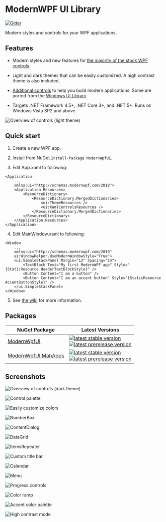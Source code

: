 # ModernWPF UI Library
[![Gitter](https://badges.gitter.im/ModernWpf/community.svg)](https://gitter.im/ModernWpf/community?utm_source=badge&utm_medium=badge&utm_campaign=pr-badge)

Modern styles and controls for your WPF applications.

## Features
* Modern styles and new features for [the majority of the stock WPF controls](https://github.com/Kinnara/ModernWpf/wiki/Controls#styled-controls).

* Light and dark themes that can be easily customized. A high contrast theme is also included.

* [Additional controls](https://github.com/Kinnara/ModernWpf/wiki/Controls#additional-controls) to help you build modern applications. Some are ported from the [Windows UI Library](https://github.com/microsoft/microsoft-ui-xaml).

* Targets .NET Framework 4.5+, .NET Core 3+, and .NET 5+. Runs on Windows Vista SP2 and above.

![Overview of controls (light theme)](docs/images/Controls.Light.png "Overview of controls (light theme)")

## Quick start
1. Create a new WPF app.

2. Install from NuGet `Install-Package ModernWpfUI`.

3. Edit App.xaml to following:
```xaml
<Application
    ...
    xmlns:ui="http://schemas.modernwpf.com/2019">
    <Application.Resources>
        <ResourceDictionary>
            <ResourceDictionary.MergedDictionaries>
                <ui:ThemeResources />
                <ui:XamlControlsResources />
            </ResourceDictionary.MergedDictionaries>
        </ResourceDictionary>
    </Application.Resources>
</Application>
```

4. Edit MainWindow.xaml to following:
```xaml
<Window
    ...
    xmlns:ui="http://schemas.modernwpf.com/2019"
    ui:WindowHelper.UseModernWindowStyle="True">
    <ui:SimpleStackPanel Margin="12" Spacing="24">
        <TextBlock Text="My first ModernWPF app" Style="{StaticResource HeaderTextBlockStyle}" />
        <Button Content="I am a button" />
        <Button Content="I am an accent button" Style="{StaticResource AccentButtonStyle}" />
    </ui:SimpleStackPanel>
</Window>
```

5. See [the wiki](https://github.com/Kinnara/ModernWpf/wiki) for more information.

## Packages
| NuGet Package | Latest Versions |
| --- | --- |
| [ModernWpfUI][NuGet] | [![latest stable version](https://img.shields.io/nuget/v/ModernWpfUI)][NuGet]<br />[![latest prerelease version](https://img.shields.io/nuget/vpre/ModernWpfUI)][NuGet.Pre] |
| [ModernWpfUI.MahApps][NuGet.MahApps] | [![latest stable version](https://img.shields.io/nuget/v/ModernWpfUI.MahApps)][NuGet.MahApps]<br />[![latest prerelease version](https://img.shields.io/nuget/vpre/ModernWpfUI.MahApps)][NuGet.MahApps.Pre] |

## Screenshots
![Overview of controls (dark theme)](docs/images/Controls.Dark.png "Overview of controls (dark theme)")

![Control palette](docs/images/ControlPalette1.png "Control palette")

![Easily customize colors](docs/images/Nighttime.png "Easily customize colors")

![NumberBox](docs/images/NumberBox.png "NumberBox")

![ContentDialog](docs/images/ContentDialog.png "ContentDialog")

![DataGrid](docs/images/DataGrid.png "DataGrid")

![ItemsRepeater](docs/images/ItemsRepeater.png "ItemsRepeater")

![Custom title bar](docs/images/CustomTitleBar.Dark.png "Custom title bar")

![Calendar](docs/images/Calendar.png "Calendar")

![Menu](docs/images/Menu.png "Menu")

![Progress controls](docs/images/Progress.png "Progress controls")

![Color ramp](docs/images/ColorRamp.png "Color ramp")

![Accent color palette](docs/images/AccentColorPalette.png "Accent color palette")

![High contrast mode](docs/images/HighContrast.png "High contrast mode")

[NuGet]: https://www.nuget.org/packages/ModernWpfUI/
[NuGet.Pre]: https://www.nuget.org/packages/ModernWpfUI/absoluteLatest
[NuGet.MahApps]: https://www.nuget.org/packages/ModernWpfUI.MahApps/
[NuGet.MahApps.Pre]: https://www.nuget.org/packages/ModernWpfUI.MahApps/absoluteLatest
